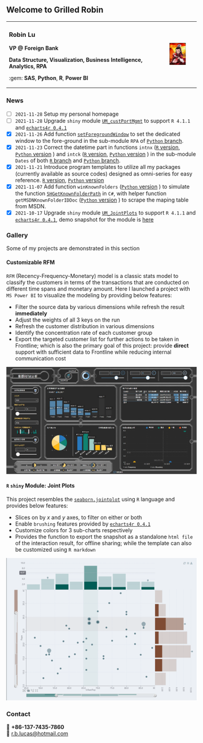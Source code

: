 ## Welcome to Grilled Robin

<!-- https://stackoverflow.com/questions/1705895/python-markdown-markdown-inside-html-blocks -->
<table border="0" width="100%">
  <tr>
    <td width="80%">
      <h3>Robin Lu</h3>
      <p><b>VP @ Foreign Bank</b></p>
      <p><b>Data Structure, Visualization, Business Intelligence, Analytics, RPA</b></p>
      <p markdown="1">:gem: <b>SAS</b>, <b>Python</b>, <b>R</b>, <b>Power BI</b></p>
    </td>
    <td width="20%" align="center">
      <img src="assets/images/photo.jpg" width="50%">
    </td>
  </tr>
</table>

### News

- [ ] `2021-11-28` Setup my personal homepage
- [ ] `2021-11-28` Upgrade `shiny` module [`UM_custPortMgmt`](https://github.com/GrilledRobin/omni-series/blob/master/R/omniR/UsrShinyModules/Ops/UM_custPortMgmt.r) to support `R 4.1.1` and [`echarts4r 0.4.1`](https://echarts4r.john-coene.com/)
- [x] `2021-11-26` Add function [`setForegroundWindow`](https://github.com/GrilledRobin/omni-series/blob/master/Python/omniPy/RPA/setForegroundWindow.py) to set the dedicated window to the fore-ground in the sub-module `RPA` of [`Python` branch](https://github.com/GrilledRobin/omni-series/tree/master/Python/omniPy).
- [x] `2021-11-23` Correct the datetime part in functions `intnx` \([`R` version](https://github.com/GrilledRobin/omni-series/blob/master/R/omniR/Dates/intnx.r), [`Python` version](https://github.com/GrilledRobin/omni-series/blob/master/Python/omniPy/Dates/intnx.py) \) and `intck` \([`R` version](https://github.com/GrilledRobin/omni-series/blob/master/R/omniR/Dates/intck.r), [`Python` version](https://github.com/GrilledRobin/omni-series/blob/master/Python/omniPy/Dates/intck.py) \) in the sub-module `Dates` of both [`R` branch](https://github.com/GrilledRobin/omni-series/tree/master/R/omniR) and [`Python` branch](https://github.com/GrilledRobin/omni-series/tree/master/Python/omniPy).
- [x] `2021-11-21` Introduce program templates to utilize all my packages \(currently available as source codes\) designed as omni-series for easy reference. [`R` version](https://github.com/GrilledRobin/omni-series/tree/master/R/Programs), [`Python` version](https://github.com/GrilledRobin/omni-series/tree/master/Python/Programs)
- [x] `2021-11-07` Add function `winKnownFolders` \([`Python` version](https://github.com/GrilledRobin/omni-series/blob/master/Python/omniPy/FileSystem/winKnownFolders.py) \) to simulate the function [`SHGetKnownFolderPath`](https://docs.microsoft.com/en-us/windows/win32/api/shlobj_core/nf-shlobj_core-shgetknownfolderpath) in `C#`, with helper function `getMSDNKnownFolderIDDoc` \([`Python` version](https://github.com/GrilledRobin/omni-series/blob/master/Python/omniPy/FileSystem/getMSDNKnownFolderIDDoc.py) \) to scrape the maping table from MSDN.
- [x] `2021-10-17` Upgrade `shiny` module [`UM_JointPlots`](https://github.com/GrilledRobin/omni-series/blob/master/R/omniR/UsrShinyModules/Stats/UM_JointPlots.r) to support `R 4.1.1` and [`echarts4r 0.4.1`](https://echarts4r.john-coene.com/), demo snapshot for the module is [here](assets/images/demo_UM_JointPlots.png)

### Gallery

Some of my projects are demonstrated in this section

#### Customizable RFM

`RFM` \(Recency-Frequency-Monetary\) model is a classic stats model to classify the customers in terms of the transactions that are conducted on different time spans and monetary amount. Here I launched a project with `MS Power BI` to visualize the modeling by providing below features:
- Filter the source data by various dimensions while refresh the result **immediately**
- Adjust the weights of all 3 keys on the run
- Refresh the customer distribution in various dimensions
- Identify the concentration rate of each customer group
- Export the targeted customer list for further actions to be taken in Frontline; which is also the primary goal of this project: provide **direct** support with sufficient data to Frontline while reducing internal communication cost

![RFM demo](assets/images/demo_RFM.png)

#### `R` `shiny` Module: Joint Plots

This project resembles the [`seaborn.jointplot`](http://seaborn.pydata.org/generated/seaborn.jointplot.html) using `R` language and provides below features:
- Slices on by <em>x</em> and <em>y</em> axes, to filter on either or both
- Enable `brushing` features provided by [`echarts4r 0.4.1`](https://echarts4r.john-coene.com/)
- Customize colors for 3 sub-charts respectively
- Provides the function to export the snapshot as a standalone `html file` of the interaction result, for offline sharing; while the template can also be customized using `R markdown`

![Joint Plot demo](assets/images/demo_UM_JointPlots.png)

### Contact

:iphone: **+86-137-7435-7860**  
:email: r.b.lucas@hotmail.com
